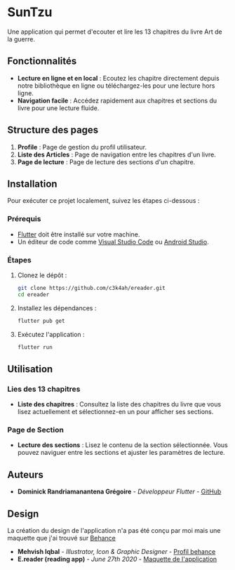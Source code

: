# SunTzu

Une application qui permet d'ecouter et lire les 13 chapitres du livre Art de la guerre.

## Fonctionnalités

- **Lecture en ligne et en local** : Ecoutez les chapitre directement depuis notre bibliothèque en ligne ou téléchargez-les pour une lecture hors ligne.
- **Navigation facile** : Accédez rapidement aux chapitres et sections du livre pour une lecture fluide.

## Structure des pages

1. **Profile** : Page de gestion du profil utilisateur.
2. **Liste des Articles** : Page de navigation entre les chapitres d'un livre.
3. **Page de lecture** : Page de lecture des sections d'un chapitre.

## Installation

Pour exécuter ce projet localement, suivez les étapes ci-dessous :

### Prérequis

- [Flutter](https://flutter.dev/docs/get-started/install) doit être installé sur votre machine.
- Un éditeur de code comme [Visual Studio Code](https://code.visualstudio.com/) ou [Android Studio](https://developer.android.com/studio).

### Étapes

1. Clonez le dépôt :

    ```bash
    git clone https://github.com/c3k4ah/ereader.git
    cd ereader
    ```

2. Installez les dépendances :

    ```bash
    flutter pub get
    ```

3. Exécutez l'application :

    ```bash
    flutter run
    ```

## Utilisation

### Lies des 13 chapitres

- **Liste des chapitres** : Consultez la liste des chapitres du livre que vous lisez actuellement et sélectionnez-en un pour afficher ses sections.

### Page de Section

- **Lecture des sections** : Lisez le contenu de la section sélectionnée. Vous pouvez naviguer entre les sections et ajuster les paramètres de lecture.

## Auteurs

- **Dominick Randriamanantena Grégoire** - *Développeur Flutter* - [GitHub](https://github.com/c3k4ah)

## Design

La création du design de l'application n'a pas été conçu par moi mais une maquette que j'ai trouvé sur [Behance](https://www.behance.net/)

- **Mehvish Iqbal** - *Illustrator, Icon & Graphic Designer* - [Profil behance](https://www.behance.net/Mehvish_Iql)
- **E.reader (reading app)** - *June 27th 2020* - [Maquette de l'application](https://www.behance.net/gallery/99338383/Ereader-(reading-app))
